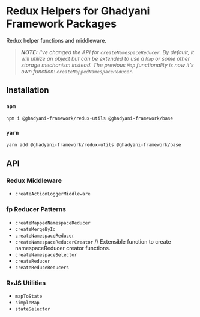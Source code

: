 # Redux Helpers for Ghadyani Framework Packages
Redux helper functions and middleware.

> _**NOTE:** I've changed the API for `createNamespaceReducer`. By default, it will utilize an object but can be extended to use a `Map` or some other storage mechanism instead. The previous `Map` functionality is now it's own function: `createMappedNamespaceReducer`._

## Installation

### `npm`
```sh
npm i @ghadyani-framework/redux-utils @ghadyani-framework/base
```

### `yarn`
```sh
yarn add @ghadyani-framework/redux-utils @ghadyani-framework/base
```

## API

### Redux Middleware
- `createActionLoggerMiddleware`

### fp Reducer Patterns
- `createMappedNamespaceReducer`
- `createMergeById`
- [`createNamespaceReducer`](https://medium.com/@Sawtaytoes/the-secret-to-using-redux-createnamespacereducer-d3fed2ccca4a)
- `createNamespaceReducerCreator` // Extensible function to create namespaceReducer creator functions.
- `createNamespaceSelector`
- `createReducer`
- `createReduceReducers`

### RxJS Utilities
- `mapToState`
- `simpleMap`
- `stateSelector`
